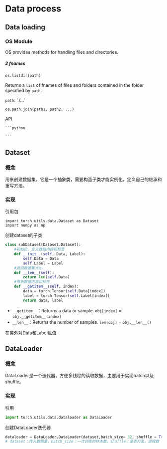 # Data process

## Data loading

### OS Module

OS provides methods for handling files and directories.

##### 2 fnames

```python
os.listdir(path)
```

Returns a `list` of fnames of files and folders contained in the folder specified by `path`.

`path`: './...'

```python
os.path.join(path1, path2, ...)
```



[API](https://www.runoob.com/python/os-file-methods.html)





~~~python
```python

```
~~~



## Dataset

### 概念

用来创建数据集，它是一个抽象类，需要构造子类才能实例化，定义自己的继承和重写方法。

### 实现

引用包

```
import torch.utils.data.Dataset as Dataset
import numpy as np
```

 创建dataset的子类

```python
class subDataset(Dataset.Dataset):
    #初始化，定义数据内容和标签
    def __init__(self, Data, Label):
        self.Data = Data
        self.Label = Label
    #返回数据集大小
    def __len__(self):
        return len(self.Data)
    #得到数据内容和标签
    def __getitem__(self, index):
        data = torch.Tensor(self.Data[index])
        label = torch.Tensor(self.Label[index])
        return data, label
```

- `__getitem__`：Returns a data or sample. `obj[index]` = `obj.__getitem__(index)`
- `__len__`：Returns the number of samples. `len(obj)` = `obj.__len__()`





在类外对Data和Label赋值



## DataLoader

### 概念

DataLoader是一个迭代器，方便多线程的读取数据，主要用于实现batch以及shuffle。

### 实现

引用

```python
import torch.utils.data.dataloader as DataLoader
```

创建DataLoader迭代器

```python
dataloader = DataLoader.DataLoader(dataset,batch_size= 32, shuffle = True, num_workers= 2)
# dataset：传入数据集，batch_size：一次训练的样本数，shuffle：是否打乱，进程数
```



